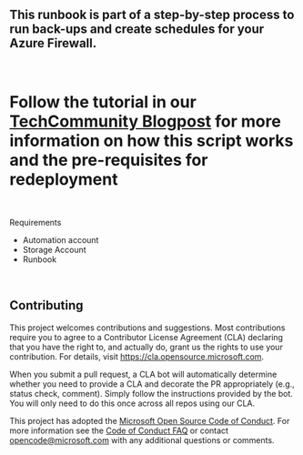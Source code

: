 ## This runbook is part of a step-by-step process to run back-ups and create schedules for your Azure Firewall.
&nbsp;


# Follow the tutorial in our [TechCommunity Blogpost](https://techcommunity.microsoft.com/t5/azure-network-security-blog/runbook-to-manage-azure-firewall-back-ups/ba-p/3066035) for more information on how this script works and the pre-requisites for redeployment
&nbsp;

Requirements
- Automation account
- Storage Account
- Runbook

&nbsp;


## Contributing

This project welcomes contributions and suggestions.  Most contributions require you to agree to a
Contributor License Agreement (CLA) declaring that you have the right to, and actually do, grant us
the rights to use your contribution. For details, visit https://cla.opensource.microsoft.com.

When you submit a pull request, a CLA bot will automatically determine whether you need to provide
a CLA and decorate the PR appropriately (e.g., status check, comment). Simply follow the instructions
provided by the bot. You will only need to do this once across all repos using our CLA.

This project has adopted the [Microsoft Open Source Code of Conduct](https://opensource.microsoft.com/codeofconduct/).
For more information see the [Code of Conduct FAQ](https://opensource.microsoft.com/codeofconduct/faq/) or
contact [opencode@microsoft.com](mailto:opencode@microsoft.com) with any additional questions or comments.
